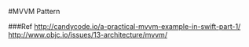 #MVVM Pattern



###Ref
http://candycode.io/a-practical-mvvm-example-in-swift-part-1/
http://www.objc.io/issues/13-architecture/mvvm/
